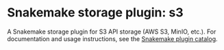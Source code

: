 # Snakemake storage plugin: s3

A Snakemake storage plugin for S3 API storage (AWS S3, MinIO, etc.).
For documentation and usage instructions, see the [Snakemake plugin catalog](https://snakemake.github.io/snakemake-plugin-catalog/plugins/storage/s3.html).